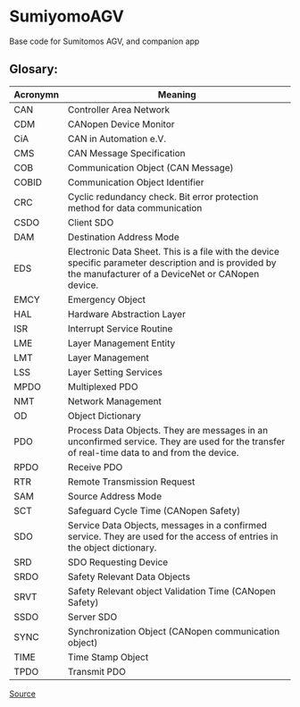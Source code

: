 # SumiyomoAGV
Base code for Sumitomos AGV, and companion app
## Glosary:
|Acronymn| Meaning |
|-------|-------|
CAN     | Controller Area Network |
CDM     | CANopen Device Monitor |
CiA     | CAN in Automation e.V. |
CMS     | CAN Message Specification |
COB     | Communication Object (CAN Message) |
COBID   | Communication Object Identifier |
CRC     | Cyclic redundancy check. Bit error protection method for data communication |
CSDO    | Client SDO |
DAM     | Destination Address Mode |
EDS     | Electronic Data Sheet. This is a file with the device specific parameter description and is provided by the manufacturer of a DeviceNet or CANopen device. |
EMCY    | Emergency Object |
HAL     | Hardware Abstraction Layer |
ISR     | Interrupt Service Routine |
LME     | Layer Management Entity |
LMT     | Layer Management |
LSS     | Layer Setting Services |
MPDO    | Multiplexed PDO |
NMT     | Network Management |
OD      | Object Dictionary |
PDO     | Process Data Objects. They are messages in an unconfirmed service. They are used for the transfer of real-time data to and from the device. |
RPDO    | Receive PDO |
RTR     | Remote Transmission Request |
SAM     | Source Address Mode |
SCT     | Safeguard Cycle Time (CANopen Safety) |
SDO     | Service Data Objects, messages in a confirmed service. They are used for the access of entries in the object dictionary. |
SRD     | SDO Requesting Device |
SRDO    | Safety Relevant Data Objects |
SRVT    | Safety Relevant object Validation Time (CANopen Safety) |
SSDO    | Server SDO |
SYNC    | Synchronization Object (CANopen communication object) |
TIME    | Time Stamp Object |
TPDO    | Transmit PDO

[Source](https://portgmbh.atlassian.net/wiki/spaces/CAL/pages/191627277/Glossary)